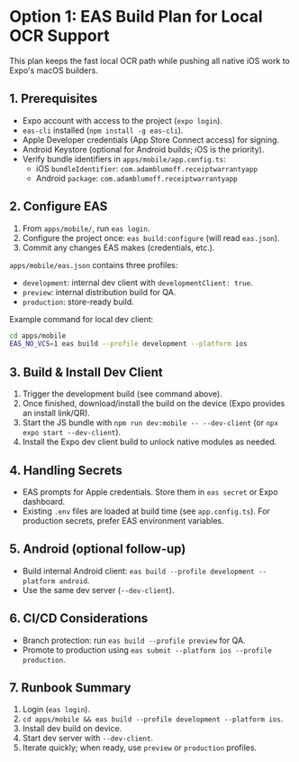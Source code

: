 # Option 1: EAS Build Plan for Local OCR Support

This plan keeps the fast local OCR path while pushing all native iOS work to Expo's macOS builders.

## 1. Prerequisites
- Expo account with access to the project (`expo login`).
- `eas-cli` installed (`npm install -g eas-cli`).
- Apple Developer credentials (App Store Connect access) for signing.
- Android Keystore (optional for Android builds; iOS is the priority).
- Verify bundle identifiers in `apps/mobile/app.config.ts`:
  - iOS `bundleIdentifier`: `com.adamblumoff.receiptwarrantyapp`
  - Android `package`: `com.adamblumoff.receiptwarrantyapp`

## 2. Configure EAS
1. From `apps/mobile/`, run `eas login`.
2. Configure the project once: `eas build:configure` (will read `eas.json`).
3. Commit any changes EAS makes (credentials, etc.).

`apps/mobile/eas.json` contains three profiles:
- `development`: internal dev client with `developmentClient: true`.
- `preview`: internal distribution build for QA.
- `production`: store-ready build.

Example command for local dev client:
```bash
cd apps/mobile
EAS_NO_VCS=1 eas build --profile development --platform ios
```

## 3. Build & Install Dev Client
1. Trigger the development build (see command above).
2. Once finished, download/install the build on the device (Expo provides an install link/QR).
3. Start the JS bundle with `npm run dev:mobile -- --dev-client` (or `npx expo start --dev-client`).
4. Install the Expo dev client build to unlock native modules as needed.

## 4. Handling Secrets
- EAS prompts for Apple credentials. Store them in `eas secret` or Expo dashboard.
- Existing `.env` files are loaded at build time (see `app.config.ts`). For production secrets, prefer EAS environment variables.

## 5. Android (optional follow-up)
- Build internal Android client: `eas build --profile development --platform android`.
- Use the same dev server (`--dev-client`).

## 6. CI/CD Considerations
- Branch protection: run `eas build --profile preview` for QA.
- Promote to production using `eas submit --platform ios --profile production`.

## 7. Runbook Summary
1. Login (`eas login`).
2. `cd apps/mobile && eas build --profile development --platform ios`.
3. Install dev build on device.
4. Start dev server with `--dev-client`.
5. Iterate quickly; when ready, use `preview` or `production` profiles.
